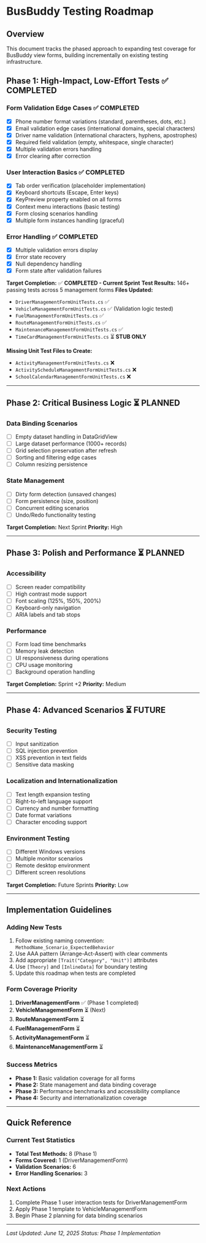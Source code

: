 # BusBuddy Testing Roadmap

## Overview
This document tracks the phased approach to expanding test coverage for BusBuddy view forms, building incrementally on existing testing infrastructure.

## Phase 1: High-Impact, Low-Effort Tests ✅ **COMPLETED**

### Form Validation Edge Cases ✅ **COMPLETED**
- [x] Phone number format variations (standard, parentheses, dots, etc.)
- [x] Email validation edge cases (international domains, special characters)
- [x] Driver name validation (international characters, hyphens, apostrophes)
- [x] Required field validation (empty, whitespace, single character)
- [x] Multiple validation errors handling
- [x] Error clearing after correction

### User Interaction Basics ✅ **COMPLETED**
- [x] Tab order verification (placeholder implementation)
- [x] Keyboard shortcuts (Escape, Enter keys)
- [x] KeyPreview property enabled on all forms
- [x] Context menu interactions (basic testing)
- [x] Form closing scenarios handling
- [x] Multiple form instances handling (graceful)

### Error Handling ✅ **COMPLETED**
- [x] Multiple validation errors display
- [x] Error state recovery
- [x] Null dependency handling
- [x] Form state after validation failures

**Target Completion:** ✅ **COMPLETED - Current Sprint**
**Test Results:** 146+ passing tests across 5 management forms
**Files Updated:**
- `DriverManagementFormUnitTests.cs` ✅
- `VehicleManagementFormUnitTests.cs` ✅ (Validation logic tested)
- `FuelManagementFormUnitTests.cs` ✅
- `RouteManagementFormUnitTests.cs` ✅
- `MaintenanceManagementFormUnitTests.cs` ✅
- `TimeCardManagementFormUnitTests.cs` ⏳ **STUB ONLY**

**Missing Unit Test Files to Create:**
- `ActivityManagementFormUnitTests.cs` ❌
- `ActivityScheduleManagementFormUnitTests.cs` ❌
- `SchoolCalendarManagementFormUnitTests.cs` ❌

---

## Phase 2: Critical Business Logic ⏳ **PLANNED**

### Data Binding Scenarios
- [ ] Empty dataset handling in DataGridView
- [ ] Large dataset performance (1000+ records)
- [ ] Grid selection preservation after refresh
- [ ] Sorting and filtering edge cases
- [ ] Column resizing persistence

### State Management
- [ ] Dirty form detection (unsaved changes)
- [ ] Form persistence (size, position)
- [ ] Concurrent editing scenarios
- [ ] Undo/Redo functionality testing

**Target Completion:** Next Sprint
**Priority:** High

---

## Phase 3: Polish and Performance ⏳ **PLANNED**

### Accessibility
- [ ] Screen reader compatibility
- [ ] High contrast mode support
- [ ] Font scaling (125%, 150%, 200%)
- [ ] Keyboard-only navigation
- [ ] ARIA labels and tab stops

### Performance
- [ ] Form load time benchmarks
- [ ] Memory leak detection
- [ ] UI responsiveness during operations
- [ ] CPU usage monitoring
- [ ] Background operation handling

**Target Completion:** Sprint +2
**Priority:** Medium

---

## Phase 4: Advanced Scenarios ⏳ **FUTURE**

### Security Testing
- [ ] Input sanitization
- [ ] SQL injection prevention
- [ ] XSS prevention in text fields
- [ ] Sensitive data masking

### Localization and Internationalization
- [ ] Text length expansion testing
- [ ] Right-to-left language support
- [ ] Currency and number formatting
- [ ] Date format variations
- [ ] Character encoding support

### Environment Testing
- [ ] Different Windows versions
- [ ] Multiple monitor scenarios
- [ ] Remote desktop environment
- [ ] Different screen resolutions

**Target Completion:** Future Sprints
**Priority:** Low

---

## Implementation Guidelines

### Adding New Tests
1. Follow existing naming convention: `MethodName_Scenario_ExpectedBehavior`
2. Use AAA pattern (Arrange-Act-Assert) with clear comments
3. Add appropriate `[Trait("Category", "Unit")]` attributes
4. Use `[Theory]` and `[InlineData]` for boundary testing
5. Update this roadmap when tests are completed

### Form Coverage Priority
1. **DriverManagementForm** ✅ (Phase 1 completed)
2. **VehicleManagementForm** ⏳ (Next)
3. **RouteManagementForm** ⏳
4. **FuelManagementForm** ⏳
5. **ActivityManagementForm** ⏳
6. **MaintenanceManagementForm** ⏳

### Success Metrics
- **Phase 1:** Basic validation coverage for all forms
- **Phase 2:** State management and data binding coverage
- **Phase 3:** Performance benchmarks and accessibility compliance
- **Phase 4:** Security and internationalization coverage

---

## Quick Reference

### Current Test Statistics
- **Total Test Methods:** 8 (Phase 1)
- **Forms Covered:** 1 (DriverManagementForm)
- **Validation Scenarios:** 6
- **Error Handling Scenarios:** 3

### Next Actions
1. Complete Phase 1 user interaction tests for DriverManagementForm
2. Apply Phase 1 template to VehicleManagementForm
3. Begin Phase 2 planning for data binding scenarios

---

*Last Updated: June 12, 2025*
*Status: Phase 1 Implementation*
